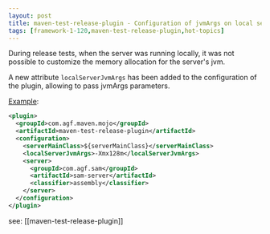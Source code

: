 ```yaml
---
layout: post
title: maven-test-release-plugin - Configuration of jvmArgs on local servers
tags: [framework-1-120,maven-test-release-plugin,hot-topics]
---
```

During release tests, when the server was running locally, it was not possible to customize the memory allocation for the server's jvm.

A new attribute ```localServerJvmArgs``` has been added to the configuration of the plugin, allowing to pass jvmArgs parameters.

<u>Example</u>:
```xml
<plugin>
  <groupId>com.agf.maven.mojo</groupId>
  <artifactId>maven-test-release-plugin</artifactId>
  <configuration>
    <serverMainClass>${serverMainClass}</serverMainClass>
    <localServerJvmArgs>-Xmx128m</localServerJvmArgs>
    <server>
      <groupId>com.agf.sam</groupId>
      <artifactId>sam-server</artifactId>
      <classifier>assembly</classifier>
    </server>
  </configuration>
</plugin>
```

see: [[maven-test-release-plugin]]
